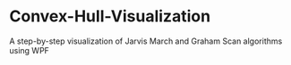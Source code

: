 # Convex-Hull-Visualization
A step-by-step visualization of Jarvis March and Graham Scan algorithms using WPF
